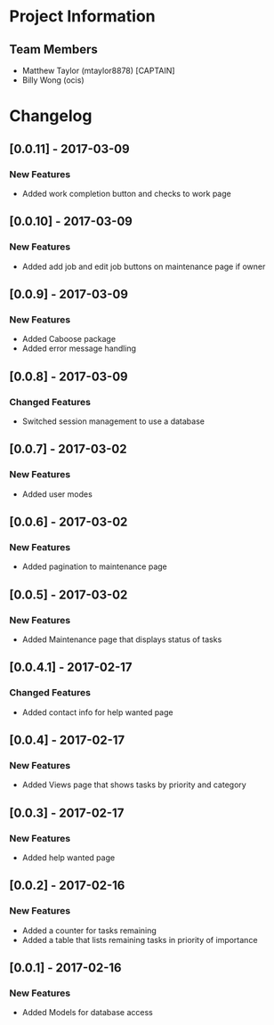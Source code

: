 # Project Information
## Team Members
- Matthew Taylor (mtaylor8878) [CAPTAIN]
- Billy Wong     (ocis)

# Changelog
## [0.0.11] - 2017-03-09
### New Features
- Added work completion button and checks to work page

## [0.0.10] - 2017-03-09
### New Features
- Added add job and edit job buttons on maintenance page if owner

## [0.0.9] - 2017-03-09
### New Features
- Added Caboose package
- Added error message handling

## [0.0.8] - 2017-03-09
### Changed Features
- Switched session management to use a database

## [0.0.7] - 2017-03-02
### New Features
- Added user modes

## [0.0.6] - 2017-03-02
### New Features
- Added pagination to maintenance page

## [0.0.5] - 2017-03-02
### New Features
- Added Maintenance page that displays status of tasks

## [0.0.4.1] - 2017-02-17
### Changed Features
- Added contact info for help wanted page

## [0.0.4] - 2017-02-17
### New Features
- Added Views page that shows tasks by priority and category

## [0.0.3] - 2017-02-17
### New Features
- Added help wanted page

## [0.0.2] - 2017-02-16
### New Features
- Added a counter for tasks remaining
- Added a table that lists remaining tasks in priority of importance

## [0.0.1] - 2017-02-16
### New Features
- Added Models for database access
